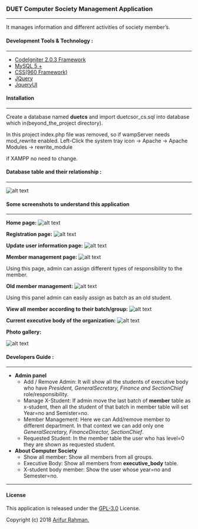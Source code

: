 ### DUET Computer Society Management Application
---
It manages information and different activities of society member’s.

#### Development Tools & Technology :
---
* [CodeIgniter 2.0.3 Framework](https://www.codeigniter.com/)
* [MySQL 5 +](https://www.mysql.com/)
* [CSS(960 Framework)](http://960.gs/)
* [JQuery](https://jquery.com/)
* [JqueryUI](https://jqueryui.com/)

#### Installation
---
Create a database named **duetcs** and import duetcsor_cs.sql into database which in(beyond_the_project directory).

In this project index.php file was removed, 
so if wampServer
needs mod_rewrite enabled.
Left-Click the system tray icon -> Apache -> Apache Modules -> rewrite_module

if XAMPP no need to change.

#### Database table and their relationship :
---
![alt text](https://i.imgur.com/aGhugq0.png "Database design")


#### Some screenshots to understand this application
---
**Home page:**
![alt text](https://i.imgur.com/99Bd8GA.png "Landing page")


**Registration page:**
![alt text](https://i.imgur.com/qsv2Gl2.png "Registration page")


**Update user information page:**
![alt text](https://i.imgur.com/43DpXk8.png "Update")


**Member management page:**
![alt text](https://i.imgur.com/knxKslf.png "Member selection")

Using this page, admin can assign different types of responsibility to the member.


**Old member management:**
![alt text](https://i.imgur.com/SKjkM1I.png "x-student")

Using this panel admin can easily assign as batch as an old student.


**View all member according to their batch/group:**
![alt text](https://i.imgur.com/sNuRbab.png "previous student group")


**Current executive body of the organization:**
![alt text](https://i.imgur.com/YIsYZqL.png "Current executive body")


**Photo gallery:**

![alt text](https://i.imgur.com/Z3FwoND.png "Photo gallery of different activities")


#### Developers Guide :
---
- **Admin panel**
    - Add / Remove Admin: It will show all the students of executive body who have *President, GeneralSecretary, Finance  and SectionChief* role/responsibility.
    - Manage X-Student: If admin move the last batch of **member** table as x-student, then all the student of that batch in member table will set Year=no and Semister=no.
    - Member Management: Here we can Add/remove member to different department. In that context we can add only one *GeneralSecretary, FinanceDirector, SectionChief*.
    - Requested Student: In the member table the user who has level=0 they are shown as requested student.
- **About Computer Society**
    - Show all member: Show all members from all groups.
    - Executive Body: Show all members from **executive_body** table.
    - X-student body member: Show the user whose year=no and Semester=no.

---

#### License
This application is released under the [GPL-3.0](https://github.com/arif2009/DuetCs/blob/master/LICENSE) License.

Copyright (c) 2018 [Arifur Rahman.](https://arif2009.github.io/)
